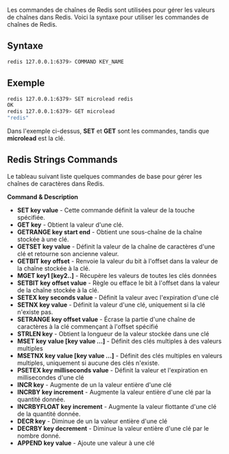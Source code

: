 Les commandes de chaînes de Redis sont utilisées pour gérer les valeurs de chaînes dans Redis. Voici la syntaxe pour utiliser les commandes de chaînes de Redis.

## Syntaxe

```bash
redis 127.0.0.1:6379> COMMAND KEY_NAME 
```

## Exemple

```bash
redis 127.0.0.1:6379> SET microlead redis 
OK 
redis 127.0.0.1:6379> GET microlead
"redis" 
```

Dans l'exemple ci-dessus, **SET** et **GET** sont les commandes, tandis que **microlead** est la clé.

## Redis Strings Commands

Le tableau suivant liste quelques commandes de base pour gérer les chaînes de caractères dans Redis.

**Command & Description**

- **SET key value** - Cette commande définit la valeur de la touche spécifiée.
- **GET key** - Obtient la valeur d'une clé.
- **GETRANGE key start end** - Obtient une sous-chaîne de la chaîne stockée à une clé.
- **GETSET key value** - Définit la valeur de la chaîne de caractères d'une clé et retourne son ancienne valeur.
- **GETBIT key offset** - Renvoie la valeur du bit à l'offset dans la valeur de la chaîne stockée à la clé.
- **MGET key1 [key2..]** - Récupère les valeurs de toutes les clés données
- **SETBIT key offset value** - Règle ou efface le bit à l'offset dans la valeur de la chaîne stockée à la clé.
- **SETEX key seconds value** - Définit la valeur avec l'expiration d'une clé
- **SETNX key value** - Définit la valeur d'une clé, uniquement si la clé n'existe pas.
- **SETRANGE key offset value** - Écrase la partie d'une chaîne de caractères à la clé commençant à l'offset spécifié
- **STRLEN key** - Obtient la longueur de la valeur stockée dans une clé
- **MSET key value [key value ...]** - Définit des clés multiples à des valeurs multiples
- **MSETNX key value [key value ...]** - Définit des clés multiples en valeurs multiples, uniquement si aucune des clés n'existe.
- **PSETEX key milliseconds value** - Définit la valeur et l'expiration en millisecondes d'une clé
- **INCR key** - Augmente de un la valeur entière d'une clé
- **INCRBY key increment** - Augmente la valeur entière d'une clé par la quantité donnée.
- **INCRBYFLOAT key increment** - Augmente la valeur flottante d'une clé de la quantité donnée.
- **DECR key** - Diminue de un la valeur entière d'une clé
- **DECRBY key decrement** - Diminue la valeur entière d'une clé par le nombre donné.
- **APPEND key value** - Ajoute une valeur à une clé